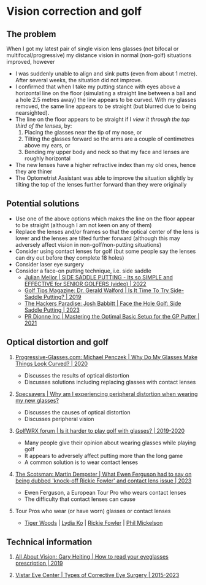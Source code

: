 # Vision correction and golf

## The problem

When I got my latest pair of single vision lens glasses (not bifocal or multifocal/progressive) 
my distance vision in normal (non-golf) situations improved, however

- I was suddenly unable to align and sink putts (even from about 1 metre). After several weeks,
  the situation did not improve.
- I confirmed that when I take my putting stance with eyes above a horizontal line on the floor
  (simulating a straight line between a ball and a hole 2.5 metres away) the line appears to be
  curved.  With my glasses removed, the same line appears to be straight (but blurred due to
  being nearsighted).
- The line on the floor appears to be straight if I *view it through the top third of the lenses*,
  by:
  1. Placing the glasses near the tip of my nose, or
  1. Tilting the glasses forward so the arms are a couple of centimetres above my ears, or
  1. Bending my upper body and neck so that my face and lenses are roughly horizontal
- The new lenses have a higher refractive index than my old ones, hence they are thiner
- The Optometrist Assistant was able to improve the situation slightly by tilting the
  top of the lenses further forward than they were originally


## Potential solutions

- Use one of the above options which makes the line on the floor appear to be straight
  (although I am not keen on any of them)
- Replace the lenses and/or frames so that the optical center of the lens is lower and
  the lenses are tilted further forward (although this may adversely affect vision in
  non-golf/non-putting situations)
- Consider using contact lenses for golf (but some people say the lenses can dry out
  before they complete 18 holes)
- Consider laser eye surgery
- Consider a face-on putting technique, i.e. side saddle
  * [Julian Mellor | SIDE SADDLE PUTTING - Its so SIMPLE and EFFECTIVE for SENIOR GOLFERS (video) | 2022](https://www.youtube.com/watch?v=R-U_dT36NmE)
  * [Golf Tips Magazine: Dr. Gerald Walford | Is It Time To Try Side-Saddle Putting? | 2019](https://golftipsmag.com/instruction/putting/is-it-time-to-try-side-saddle-putting/)
  * [The Hackers Paradise: Josh Babbitt | Face the Hole Golf: Side Saddle Putting | 2023](https://www.thehackersparadise.com/face-the-hole-golf-side-saddle-putting/)
  * [PR Dionne Inc | Mastering the Optimal Basic Setup for the GP Putter | 2021](https://face-on-putting.com/basic-setup/)


## Optical distortion and golf

1. [Progressive-Glasses.com: Michael Penczek | Why Do My Glasses Make Things Look Curved? | 2020](https://progressive-glasses.com/why-do-my-glasses-make-things-look-curved/)
   - Discusses the results of optical distortion
   - Discusses solutions including replacing glasses with contact lenses

1. [Specsavers | Why am I experiencing peripheral distortion when wearing my new glasses?](https://www.specsavers.com.au/help-and-faqs/why-am-i-experiencing-peripheral-distortion-when-wearing-my-new-glasses)
   - Discusses the causes of optical distortion
   - Discusses peripheral vision

1. [GolfWRX forum | Is it harder to play golf with glasses? | 2019-2020](https://forums.golfwrx.com/topic/1675056-is-it-harder-to-play-golf-with-glasses/)
   - Many people give their opinion about wearing glasses while playing golf
   - It appears to adversely affect putting more than the long game
   - A common solution is to wear contact lenses

1. [The Scotsman: Martin Dempster | What Ewen Ferguson had to say on being dubbed 'knock-off Rickie Fowler' and contact lens issue | 2023](https://www.scotsman.com/sport/golf/what-ewen-ferguson-had-to-say-on-being-dubbed-knock-off-rickie-fowler-and-contact-lens-issue-4215246)
   - Ewen Ferguson, a European Tour Pro who wears contact lenses
   - The difficulty that contact lenses can cause

1. Tour Pros who wear (or have worn) glasses or contact lenses
   - [Tiger Woods](https://www.contactsamerica.com/vision/tiger-woods-relief-eyeglasses-contact-lenses-lasik-surgery/) |
     [Lydia Ko](https://www.nbcsports.com/golf/news/article-golf-central-blog-ko-sees-world-differently-after-ditching-glasses) |
     [Rickie Fowler](https://golf.com/news/rickie-fowler-trouble-seeing-objects-150-yards/) |
     [Phil Mickelson](https://thesportsdaily.com/news/famous-athletes-who-wear-contact-lenses-and-glasses/)


## Technical information

1. [All About Vision: Gary Heiting | How to read your eyeglasses prescription | 2019](https://www.allaboutvision.com/eyeglasses/eyeglass-prescription.htm)

1. [Vistar Eye Center | Types of Corrective Eye Surgery | 2015-2023](https://www.vistareye.com/types-of-corrective-eye-surgery/)

